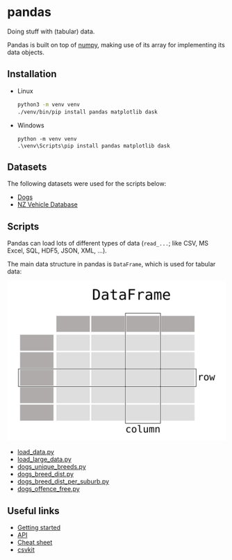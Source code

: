 # pandas

Doing stuff with (tabular) data. 

Pandas is built on top of [numpy](https://numpy.org/), making use of its array
for implementing its data objects. 


## Installation

* Linux

  ```bash
  python3 -m venv venv
  ./venv/bin/pip install pandas matplotlib dask
  ```
  
* Windows

  ```commandline
  python -m venv venv
  .\venv\Scripts\pip install pandas matplotlib dask
  ```

## Datasets

The following datasets were used for the scripts below:

* [Dogs](data/Dog.LINK)
* [NZ Vehicle Database](data/Fleet30Nov2017.LINK)


## Scripts

Pandas can load lots of different types of data (`read_...`; like CSV, MS Excel, SQL, HDF5, JSON, XML, ...).

The main data structure in pandas is `DataFrame`, which is used for tabular data:

![DataFrame](images/dataframe.svg)

* [load_data.py](load_data.py)
* [load_large_data.py](load_large_data.py)
* [dogs_unique_breeds.py](dogs_unique_breeds.py)
* [dogs_breed_dist.py](dogs_breed_dist.py)
* [dogs_breed_dist_per_suburb.py](dogs_breed_dist_per_suburb.py)
* [dogs_offence_free.py](dogs_offence_free.py)


## Useful links

* [Getting started](https://pandas.pydata.org/pandas-docs/stable/getting_started/)
* [API](https://pandas.pydata.org/pandas-docs/stable/reference/api/)
* [Cheat sheet](https://pandas.pydata.org/Pandas_Cheat_Sheet.pdf)
* [csvkit](https://csvkit.readthedocs.io/)
